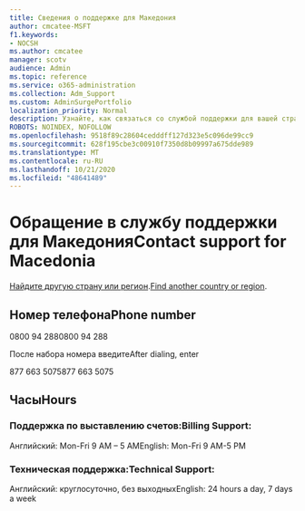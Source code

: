 ```yaml
---
title: Сведения о поддержке для Македония
author: cmcatee-MSFT
f1.keywords:
- NOCSH
ms.author: cmcatee
manager: scotv
audience: Admin
ms.topic: reference
ms.service: o365-administration
ms.collection: Adm_Support
ms.custom: AdminSurgePortfolio
localization_priority: Normal
description: Узнайте, как связаться со службой поддержки для вашей страны или региона.
ROBOTS: NOINDEX, NOFOLLOW
ms.openlocfilehash: 9518f89c28604cedddff127d323e5c096de99cc9
ms.sourcegitcommit: 628f195cbe3c00910f7350d8b09997a675dde989
ms.translationtype: MT
ms.contentlocale: ru-RU
ms.lasthandoff: 10/21/2020
ms.locfileid: "48641489"
---
```

# <a name="contact-support-for-macedonia"></a><span data-ttu-id="ee460-103">Обращение в службу поддержки для Македония</span><span class="sxs-lookup"><span data-stu-id="ee460-103">Contact support for Macedonia</span></span>

<span data-ttu-id="ee460-104">[Найдите другую страну или регион](../contact-support-for-business-products.md).</span><span class="sxs-lookup"><span data-stu-id="ee460-104">[Find another country or region](../contact-support-for-business-products.md).</span></span>

## <a name="phone-number"></a><span data-ttu-id="ee460-105">Номер телефона</span><span class="sxs-lookup"><span data-stu-id="ee460-105">Phone number</span></span>
<span data-ttu-id="ee460-106">0800 94 288</span><span class="sxs-lookup"><span data-stu-id="ee460-106">0800 94 288</span></span>

<span data-ttu-id="ee460-107">После набора номера введите</span><span class="sxs-lookup"><span data-stu-id="ee460-107">After dialing, enter</span></span>

<span data-ttu-id="ee460-108">877 663 5075</span><span class="sxs-lookup"><span data-stu-id="ee460-108">877 663 5075</span></span>

## <a name="hours"></a><span data-ttu-id="ee460-109">Часы</span><span class="sxs-lookup"><span data-stu-id="ee460-109">Hours</span></span>
### <a name="billing-support"></a><span data-ttu-id="ee460-110">Поддержка по выставлению счетов:</span><span class="sxs-lookup"><span data-stu-id="ee460-110">Billing Support:</span></span>

<span data-ttu-id="ee460-111">Английский: Mon-Fri 9 AM – 5 AM</span><span class="sxs-lookup"><span data-stu-id="ee460-111">English: Mon-Fri 9 AM-5 PM</span></span>

### <a name="technical-support"></a><span data-ttu-id="ee460-112">Техническая поддержка:</span><span class="sxs-lookup"><span data-stu-id="ee460-112">Technical Support:</span></span>

<span data-ttu-id="ee460-113">Английский: круглосуточно, без выходных</span><span class="sxs-lookup"><span data-stu-id="ee460-113">English: 24 hours a day, 7 days a week</span></span>
